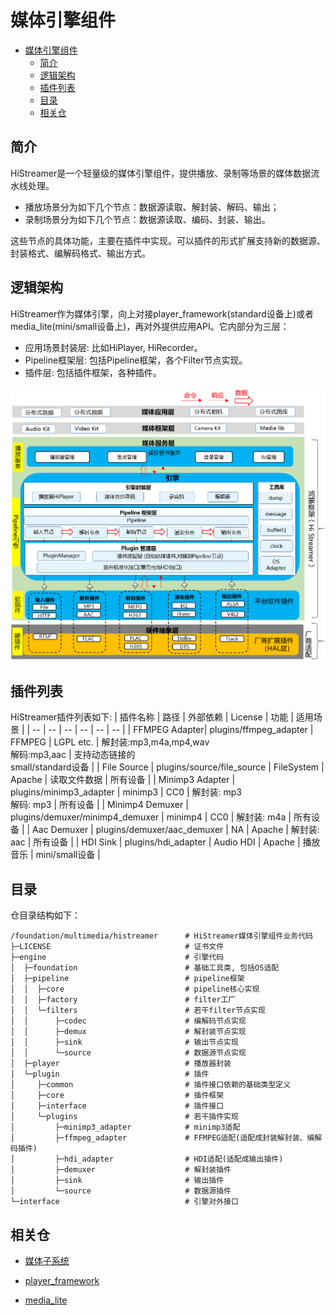 # 媒体引擎组件<a name="ZH-CN_TOPIC_0000001148809513"></a>

- [媒体引擎组件<a name="ZH-CN_TOPIC_0000001148809513"></a>](#媒体引擎组件)
  - [简介<a name="section1158716411637"></a>](#简介)
  - [逻辑架构<a name="section_histreamer_arch"></a>](#逻辑架构)
  - [插件列表<a name="section_histreamer_plugins"></a>](#插件列表)
  - [目录<a name="section161941989596"></a>](#目录)
  - [相关仓<a name="section1533973044317"></a>](#相关仓)

## 简介<a name="section1158716411637"></a>

HiStreamer是一个轻量级的媒体引擎组件，提供播放、录制等场景的媒体数据流水线处理。
- 播放场景分为如下几个节点：数据源读取、解封装、解码、输出；
- 录制场景分为如下几个节点：数据源读取、编码、封装、输出。

这些节点的具体功能，主要在插件中实现。可以插件的形式扩展支持新的数据源、封装格式、编解码格式、输出方式。

## 逻辑架构<a name="section_histreamer_arch"></a>
HiStreamer作为媒体引擎，向上对接player_framework(standard设备上)或者media_lite(mini/small设备上)，再对外提供应用API。它内部分为三层：
- 应用场景封装层: 比如HiPlayer, HiRecorder。
- Pipeline框架层: 包括Pipeline框架，各个Filter节点实现。
- 插件层: 包括插件框架，各种插件。

![逻辑架构图](images/histreamer_architecture.png)

## 插件列表<a name="section_histreamer_plugins"></a>
HiStreamer插件列表如下:
| 插件名称    | 路径        | 外部依赖 | License  |  功能        | 适用场景    |
| --         | --          | --  | --       | --           | --          |
| FFMPEG Adapter| plugins/ffmpeg_adapter | FFMPEG | LGPL etc. | 解封装:mp3,m4a,mp4,wav<br>解码:mp3,aac | 支持动态链接的<br>small/standard设备 |
| File Source | plugins/source/file_source | FileSystem | Apache | 读取文件数据 | 所有设备 |
| Minimp3 Adapter | plugins/minimp3_adapter | minimp3 | CC0 | 解封装: mp3<br>解码: mp3 | 所有设备 |
| Minimp4 Demuxer | plugins/demuxer/minimp4_demuxer | minimp4 | CC0 | 解封装: m4a | 所有设备 |
| Aac Demuxer | plugins/demuxer/aac_demuxer | NA | Apache | 解封装: aac | 所有设备 |
| HDI Sink | plugins/hdi_adapter | Audio HDI | Apache | 播放音乐 | mini/small设备 |

## 目录<a name="section161941989596"></a>

仓目录结构如下：

```
/foundation/multimedia/histreamer      # HiStreamer媒体引擎组件业务代码
├─LICENSE                              # 证书文件
├─engine                               # 引擎代码
│  ├─foundation                        # 基础工具类, 包括OS适配
│  ├─pipeline                          # pipeline框架
│  │  ├─core                           # pipeline核心实现
│  │  ├─factory                        # filter工厂
│  │  └─filters                        # 若干filter节点实现
│  │      ├─codec                      # 编解码节点实现
│  │      ├─demux                      # 解封装节点实现
│  │      ├─sink                       # 输出节点实现
│  │      └─source                     # 数据源节点实现
│  ├─player                            # 播放器封装
│  └─plugin                            # 插件
│     ├─common                         # 插件接口依赖的基础类型定义
│     ├─core                           # 插件框架
│     ├─interface                      # 插件接口
│     └─plugins                        # 若干插件实现
│         ├─minimp3_adapter            # minimp3适配
│         ├─ffmpeg_adapter             # FFMPEG适配(适配成封装解封装、编解码插件)
│         ├─hdi_adapter                # HDI适配(适配成输出插件)
│         ├─demuxer                    # 解封装插件
│         ├─sink                       # 输出插件
│         └─source                     # 数据源插件
└─interface                            # 引擎对外接口
```

## 相关仓<a name="section1533973044317"></a>

- [媒体子系统](https://gitee.com/openharmony/docs/blob/master/zh-cn/readme/%E5%AA%92%E4%BD%93%E5%AD%90%E7%B3%BB%E7%BB%9F.md)

- [player_framework](https://gitee.com/openharmony/multimedia_player_framework)

- [media_lite](https://gitee.com/openharmony/multimedia_media_lite)